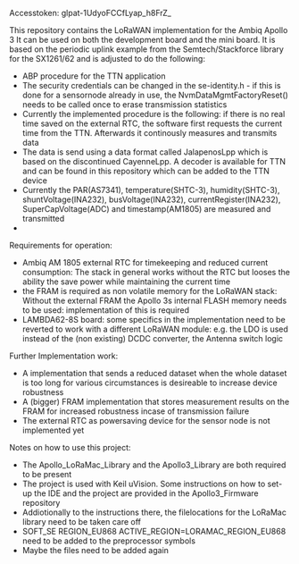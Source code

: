 Accesstoken: glpat-1UdyoFCCfLyap_h8FrZ_


This repository contains the LoRaWAN implementation for the Ambiq Apollo 3
It can be used on both the development board and the mini board. 
It is based on the periodic uplink example from the Semtech/Stackforce library for the SX1261/62 and is adjusted to do the following:
* ABP procedure for the TTN application
* The security credentials can be changed in the se-identity.h - if this is done for a sensornode already in use, the NvmDataMgmtFactoryReset() needs to be called once to erase transmission statistics
* Currently the implemented procedure is the following: if there is no real time saved on the external RTC, the software first requests the current time from the TTN. Afterwards it continously measures and transmits data
* The data is send using a data format called JalapenosLpp which is based on the discontinued CayenneLpp. A decoder is available for TTN and can be found in this repository which can be added to the TTN device
* Currently the PAR(AS7341), temperature(SHTC-3), humidity(SHTC-3), shuntVoltage(INA232), busVoltage(INA232), currentRegister(INA232), SuperCapVoltage(ADC) and timestamp(AM1805) are measured and transmitted
* 


Requirements for operation:
* Ambiq AM 1805 external RTC for timekeeping and reduced current consumption: The stack in general works without the RTC but looses the ability the save power while maintaining the current time
* the FRAM is required as non volatile memory for the LoRaWAN stack: Without the external FRAM the Apollo 3s internal FLASH memory needs to be used: implementation of this is required
* LAMBDA62-8S board: some specifics in the implementation need to be reverted to work with a different LoRaWAN module: e.g. the LDO is used instead of the (non existing) DCDC converter, the Antenna switch logic


Further Implementation work:
* A implementation that sends a reduced dataset when the whole dataset is too long for various circumstances is desireable to increase device robustness
* A (bigger) FRAM implementation that stores measurement results on the FRAM for increased robustness incase of transmission failure
* The external RTC as powersaving device for the sensor node is not implemented yet

Notes on how to use this project:
* The Apollo_LoRaMac_Library and the Apollo3_Library are both required to be present
* The project is used with Keil uVision. Some instructions on how to set-up the IDE and the project are provided in the Apollo3_Firmware repository
* Addiotionally to the instructions there, the filelocations for the LoRaMac library need to be taken care off
* SOFT_SE REGION_EU868 ACTIVE_REGION=LORAMAC_REGION_EU868 need to be added to the preprocessor symbols
* Maybe the files need to be added again
